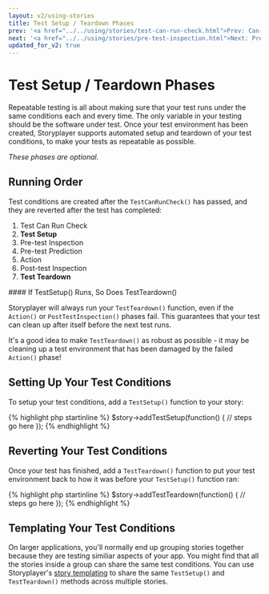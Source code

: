 ```yaml
---
layout: v2/using-stories
title: Test Setup / Teardown Phases
prev: '<a href="../../using/stories/test-can-run-check.html">Prev: Can-Run Check Phase</a>'
next: '<a href="../../using/stories/pre-test-inspection.html">Next: Pre-Test Inspection Phase</a>'
updated_for_v2: true
---
```


# Test Setup / Teardown Phases

Repeatable testing is all about making sure that your test runs under the same conditions each and every time.  The only variable in your testing should be the software under test.  Once your test environment has been created, Storyplayer supports automated setup and teardown of your test conditions, to make your tests as repeatable as possible.

*These phases are optional.*

## Running Order

Test conditions are created after the `TestCanRunCheck()` has passed, and they are reverted after the test has completed:

1. Test Can Run Check
1. __Test Setup__
1. Pre-test Inspection
1. Pre-test Prediction
1. Action
1. Post-test Inspection
1. __Test Teardown__

<div class="callout info" markdown="1">
#### If TestSetup() Runs, So Does TestTeardown()

Storyplayer will always run your `TestTeardown()` function, even if the `Action()` or `PostTestInspection()` phases fail. This guarantees that your test can clean up after itself before the next test runs.

It's a good idea to make `TestTeardown()` as robust as possible - it may be cleaning up a test environment that has been damaged by the failed `Action()` phase!
</div>

## Setting Up Your Test Conditions

To setup your test conditions, add a `TestSetup()` function to your story:

{% highlight php startinline %}
$story->addTestSetup(function() {
    // steps go here
});
{% endhighlight %}

## Reverting Your Test Conditions

Once your test has finished, add a `TestTeardown()` function to put your test environment back to how it was before your `TestSetup()` function ran:

{% highlight php startinline %}
$story->addTestTeardown(function() {
    // steps go here
});
{% endhighlight %}

## Templating Your Test Conditions

On larger applications, you'll normally end up grouping stories together because they are testing similiar aspects of your app.  You might find that all the stories inside a group can share the same test conditions.  You can use Storyplayer's [story templating](story-templates.html) to share the same `TestSetup()` and `TestTeardown()` methods across multiple stories.